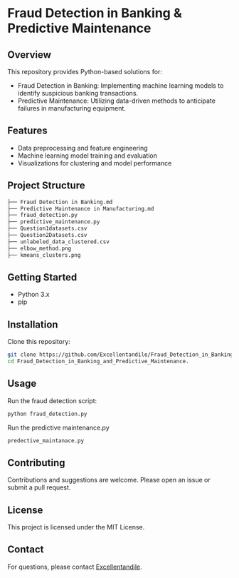 # Fraud Detection in Banking & Predictive Maintenance
## Overview
This repository provides Python-based solutions for:

  * Fraud Detection in Banking: Implementing machine learning models to identify suspicious banking transactions.
  * Predictive Maintenance: Utilizing data-driven methods to anticipate failures in manufacturing equipment.
## Features

* Data preprocessing and feature engineering
* Machine learning model training and evaluation
* Visualizations for clustering and model performance

## Project Structure
```bash
├── Fraud Detection in Banking.md               
├── Predictive Maintenance in Manufacturing.md  
├── fraud_detection.py                          
├── predictive_maintenance.py                  
├── Question1datasets.csv                       
├── Question2Datasets.csv                       
├── unlabeled_data_clustered.csv    
├── elbow_method.png                           
├── kmeans_clusters.png                     
```
## Getting Started
* Python 3.x
* pip
## Installation
Clone this repository:
```bash
git clone https://github.com/Excellentandile/Fraud_Detection_in_Banking_and_Predictive_Maintenance.git
cd Fraud_Detection_in_Banking_and_Predictive_Maintenance.
```
## Usage
Run the fraud detection script:
```bash
python fraud_detection.py
```
Run the predictive maintenance.py
```bash
predective_maintanace.py
```
## Contributing
Contributions and suggestions are welcome. Please open an issue or submit a pull request.

## License
This project is licensed under the MIT License.

## Contact
For questions, please contact [Excellentandile](https://github.com/Excellentandile).
